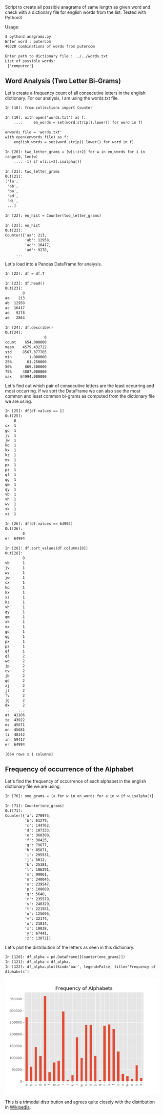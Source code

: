 
Script to create all possible anagrams of same length as given word
and check with a dictionary file for english words from the list.
Tested with Python3

Usage:
```
$ python3 anagrams.py
Enter word : putercom
40320 combinations of words from putercom

Enter path to dictionary file : ../../words.txt
List of possible words:
 {'computer'}
```

## Word Analysis (Two Letter Bi-Grams)
Let's create a frequency count of all consecutive letters in the english dictionary. For our analysis, I am using the words.txt file.

```
In [18]: from collections import Counter 

In [19]: with open('words.txt') as f:                                           
    ...:     en_words = set(word.strip().lower() for word in f)

enwords_file = 'words.txt'
with open(enwords_file) as f:
    english_words = set(word.strip().lower() for word in f)

In [20]: two_letter_grams = [w[i:i+2] for w in en_words for i in range(0, len(w)
    ...: -1) if w[i:i+2].isalpha()]

In [21]: two_letter_grams
Out[21]: 
['la',
 'ab',
 'ba',
 'ad',
 'di',
 ...]

In [22]: en_hist = Counter(two_letter_grams)

In [23]: en_hist
Out[23]: 
Counter({'aa': 213,
         'ab': 12958,
         'ac': 16417,
         'ad': 9278,
	 ...

```

Let's load into a Pandas DataFrame for analysis.

```
In [22]: df = df.T

In [23]: df.head()
Out[23]: 
        0
aa    213
ab  12958
ac  16417
ad   9278
ae   2863

In [24]: df.describe()
Out[24]: 
                  0
count    654.000000
mean    4579.432722
std     8567.377785
min        1.000000
25%       61.250000
50%      869.500000
75%     4807.000000
max    64994.000000

```

Let's find out which pair of consecutive letters are the least occurring and most occurring. If we sort the DataFrame we can also see the most common and least common bi-grams as computed from the dictionary file we are using.

```
In [25]: df[df.values == 1]
Out[25]: 
    0
cx  1
gq  1
jv  1
jw  1
kq  1
kx  1
kz  1
mx  1
px  1
pz  1
qf  1
qg  1
qm  1
qy  1
vb  1
vh  1
wv  1
xk  1
xz  1

In [26]: df[df.values == 64994]
Out[26]: 
        0
er  64994

In [28]: df.sort_values(df.columns[0])
Out[28]: 
        0
vb      1
jv      1
wv      1
jw      1
cx      1
kq      1
kx      1
xz      1
kz      1
vh      1
qy      1
qm      1
xk      1
mx      1
gq      1
qg      1
px      1
pz      1
qf      1
ql      2
wq      2
jp      2
cv      2
jb      2
qd      2
zj      2
jl      2
fv      2
jg      2
dx      2
..    ...
at  41186
te  43022
es  45671
on  45681
ti  48342
in  59417
er  64994

[654 rows x 1 columns]

```
## Frequency of occurrence of the Alphabet
Let's find the frequency of occurrence of each alphabet in the english dictionary file we are using.

```
In [70]: one_grams = [a for w in en_words for a in w if w.isalpha()]

In [71]: Counter(one_grams)
Out[71]: 
Counter({'a': 270975,
         'b': 61279,
         'c': 144762,
         'd': 107333,
         'e': 360300,
         'f': 38425,
         'g': 79677,
         'h': 85871,
         'i': 295531,
         'j': 5012,
         'k': 25381,
         'l': 186291,
         'm': 99061,
         'n': 240045,
         'o': 239547,
         'p': 108089,
         'q': 5648,
         'r': 235579,
         's': 240329,
         't': 221551,
         'u': 125696,
         'v': 32174,
         'w': 21814,
         'x': 10038,
         'y': 67441,
         'z': 13872})

```

Let's plot the distribution of the letters as seen in this dictionary.

```
In [120]: df_alpha = pd.DataFrame([Counter(one_grams)])
In [121]: df_alpha = df_alpha.
In [122]: df_alpha.plot(kind='bar', legend=False, title='Frequency of Alphabets')
```

![Alt text](img/alpha_freq.png "Frequency of Alphabets in the English Dictionary")

This is a trimodal distribution and agrees quite closely with the distribution in [Wikipedia](https://en.wikipedia.org/wiki/Frequency_analysis).
